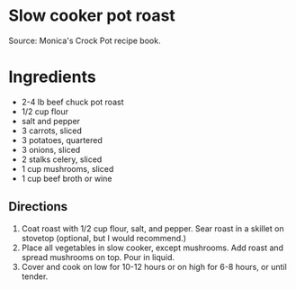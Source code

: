 # Slow cooker pot roast

Source: Monica's Crock Pot recipe book.

# Ingredients

- 2-4 lb beef chuck pot roast
- 1/2 cup flour
- salt and pepper
- 3 carrots, sliced
- 3 potatoes, quartered
- 3 onions, sliced
- 2 stalks celery, sliced
- 1 cup mushrooms, sliced
- 1 cup beef broth or wine


## Directions

1. Coat roast with 1/2 cup flour, salt, and pepper. Sear roast in a skillet on stovetop (optional, but I would recommend.)
2. Place all vegetables in slow cooker, except mushrooms. Add roast and spread mushrooms on top. Pour in liquid.
3. Cover and cook on low for 10-12 hours or on high for 6-8 hours, or until tender.
